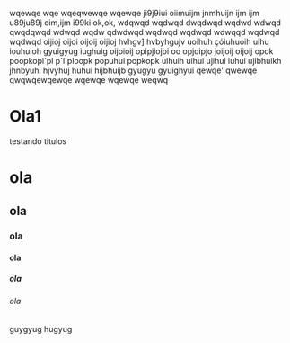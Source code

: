 wqewqe
wqe
wqeqwewqe
wqewqe
ji9j9iui
oiimuijm
jnmhuijn
ijm ijm
u89ju89j
oim,ijm
i99ki
ok,ok,
wdqwqd
wqdwqd
dwqdwqd
wqdwd
wdwqd
qwqdqwqd
wdwqd
wqdw
qdwdwqd
wqdwqd
wqdwqd
wdwqqd
wqdwqd
wqdwqd
oijioj
oijoi
oijoij
oijioj
hvhgv]
hvbyhgujv
uoihuh
çóiuhuoih
uihu
iouhuioh
gyuigyug
iughuig
oijoioij
opipjiojoi
oo
opjoipjo
joijoij
oijoij
opok
poopkopl´pl
p´l´ploopk
popuhui
popkopk
uihuih
uihui
ujihui
iuhui
ujibhuikh
jhnbyuhi
hjvyhuj
huhui
hijbhuijb
gyugyu
gyuighyui
qewqe'
qwewqe
qwqwqewqewqe
wqewqe
wqewqe
weqwq
# Ola1
testando titulos 
# ola
## ola
### ola
#### ola
##### ola
###### ola
guygyug
hugyug

